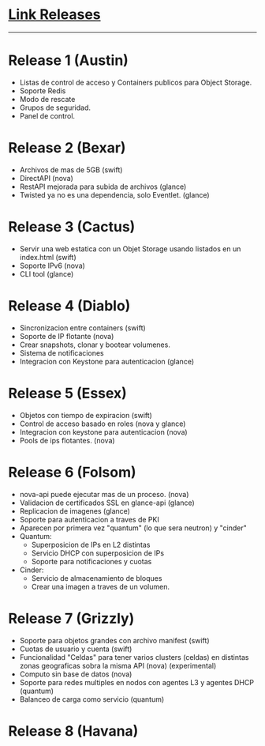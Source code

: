 
# [Link Releases](https://wiki.openstack.org/wiki/Releases)

-------

# Release 1 (Austin)


- Listas de control de acceso y Containers publicos para Object Storage.
- Soporte Redis
- Modo de rescate
- Grupos de seguridad.
- Panel de control.


# Release 2 (Bexar)

- Archivos de mas de 5GB (swift)
- DirectAPI (nova)
- RestAPI mejorada para subida de archivos (glance)
- Twisted ya no es una dependencia, solo Eventlet. (glance)

# Release 3 (Cactus)

- Servir una web estatica con un Objet Storage usando listados en un index.html (swift)
- Soporte IPv6 (nova)
- CLI tool (glance) 


# Release 4 (Diablo)

- Sincronizacion entre containers (swift)
- Soporte de IP flotante (nova)
- Crear snapshots, clonar y bootear volumenes.
- Sistema de notificaciones
- Integracion con Keystone para autenticacion (glance)


# Release 5 (Essex)

- Objetos con tiempo de expiracion (swift)
- Control de acceso basado en roles (nova y glance)
- Integracion con keystone para autenticacion (nova)
- Pools de ips flotantes. (nova)


# Release 6 (Folsom)

- nova-api puede ejecutar mas de un proceso. (nova)
- Validacion de certificados SSL en glance-api (glance)
- Replicacion de imagenes (glance)
- Soporte para autenticacion a traves de PKI
- Aparecen por primera vez "quantum" (lo que sera neutron) y "cinder"
- Quantum:
    + Superposicion de IPs en L2 distintas
    + Servicio DHCP con superposicion de IPs
    + Soporte para notificaciones y cuotas
-   Cinder:
    +   Servicio de almacenamiento de bloques
    +   Crear una imagen a traves de un volumen.


# Release 7 (Grizzly)

- Soporte para objetos grandes con archivo manifest (swift)
- Cuotas de usuario y cuenta (swift)
- Funcionalidad "Celdas" para tener varios clusters (celdas) en distintas zonas geograficas sobra la misma API (nova) (experimental)
- Computo sin base de datos (nova)
- Soporte para redes multiples en nodos con agentes L3 y agentes DHCP (quantum)
- Balanceo de carga como servicio (quantum)


# Release 8 (Havana)
